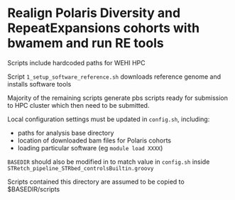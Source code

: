 # Realign Polaris Diversity and RepeatExpansions cohorts with bwamem and run RE tools

Scripts include hardcoded paths for WEHI HPC

Script `1_setup_software_reference.sh` downloads reference genome and installs software tools

Majority of the remaining scripts generate pbs scripts ready for submission to HPC cluster which then need to be submitted.

Local configuration settings must be updated in `config.sh`, including:
- paths for analysis base directory
- location of downloaded bam files for Polaris cohorts
- loading particular software (eg `module load XXXX`)

`BASEDIR` should also be modified in to match value in `config.sh` inside 
`STRetch_pipeline_STRbed_controlsBuiltin.groovy`

Scripts contained this directory are assumed to be copied to $BASEDIR/scripts
